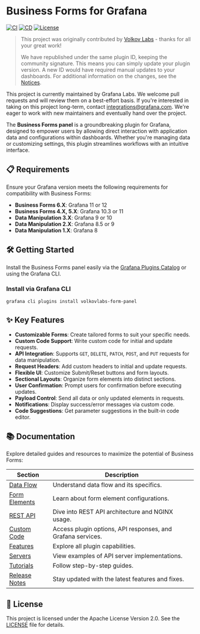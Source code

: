 # Business Forms for Grafana
[![CI](https://github.com/grafana/business-forms/actions/workflows/push.yml/badge.svg)](https://github.com/grafana/business-forms/actions/workflows/push.yml)
[![CD](https://github.com/grafana/business-forms/actions/workflows/publish.yml/badge.svg)](https://github.com/grafana/business-forms/actions/workflows/publish.yml)
[![License](https://img.shields.io/github/license/grafana/business-forms)](https://github.com/grafana/business-forms/blob/main/LICENSE)

>This project was originally contributed by [Volkov Labs](https://github.com/volkovlabs/business-forms) - thanks for all your great work!
>
>We have republished under the same plugin ID, keeping the community signature. This means you can simply update your plugin version. A new ID would have required manual updates to your dashboards. For additional information on the changes, see the [Notices](https://github.com/grafana/business-forms/blob/main/NOTICES).

This project is currently maintained by Grafana Labs. We welcome pull requests and will review them on a best-effort basis. If you're interested in taking on this project long-term, contact [integrations@grafana.com](mailto:integrations@grafana.com). We're eager to work with new maintainers and eventually hand over the project.

The **Business Forms panel** is a groundbreaking plugin for Grafana, designed to empower users by allowing direct interaction with application data and configurations within dashboards. Whether you're managing data or customizing settings, this plugin streamlines workflows with an intuitive interface.

## 📋 Requirements

Ensure your Grafana version meets the following requirements for compatibility with Business Forms:

- **Business Forms 6.X**: Grafana 11 or 12
- **Business Forms 4.X, 5.X**: Grafana 10.3 or 11
- **Data Manipulation 3.X**: Grafana 9 or 10
- **Data Manipulation 2.X**: Grafana 8.5 or 9
- **Data Manipulation 1.X**: Grafana 8

## 🛠️ Getting Started

Install the Business Forms panel easily via the [Grafana Plugins Catalog](https://grafana.com/grafana/plugins/volkovlabs-form-panel/) or using the Grafana CLI.

### Install via Grafana CLI

```bash
grafana cli plugins install volkovlabs-form-panel
```

## ✨ Key Features

- **Customizable Forms**: Create tailored forms to suit your specific needs.
- **Custom Code Support**: Write custom code for initial and update requests.
- **API Integration**: Supports `GET`, `DELETE`, `PATCH`, `POST`, and `PUT` requests for data manipulation.
- **Request Headers**: Add custom headers to initial and update requests.
- **Flexible UI**: Customize Submit/Reset buttons and form layouts.
- **Sectional Layouts**: Organize form elements into distinct sections.
- **User Confirmation**: Prompt users for confirmation before executing updates.
- **Payload Control**: Send all data or only updated elements in requests.
- **Notifications**: Display success/error messages via custom code.
- **Code Suggestions**: Get parameter suggestions in the built-in code editor.

## 📚 Documentation

Explore detailed guides and resources to maximize the potential of Business Forms:

| Section                                                                      | Description                                                 |
| ---------------------------------------------------------------------------- | ----------------------------------------------------------- |
| [Data Flow](https://volkovlabs.io/plugins/business-forms/data-flow/)         | Understand data flow and its specifics.                     |
| [Form Elements](https://volkovlabs.io/plugins/business-forms/form-elements/) | Learn about form element configurations.                    |
| [REST API](https://volkovlabs.io/plugins/business-forms/architecture/)       | Dive into REST API architecture and NGINX usage.            |
| [Custom Code](https://volkovlabs.io/plugins/business-forms/code/)            | Access plugin options, API responses, and Grafana services. |
| [Features](https://volkovlabs.io/plugins/business-forms/features/)           | Explore all plugin capabilities.                            |
| [Servers](https://volkovlabs.io/plugins/business-forms/servers/)             | View examples of API server implementations.                |
| [Tutorials](https://volkovlabs.io/plugins/business-forms/tutorials/)         | Follow step-by-step guides.                                 |
| [Release Notes](https://volkovlabs.io/plugins/business-forms/release/)       | Stay updated with the latest features and fixes.            |

## 📜 License

This project is licensed under the Apache License Version 2.0. See the [LICENSE](https://github.com/grafana/business-forms/blob/main/LICENSE) file for details.

